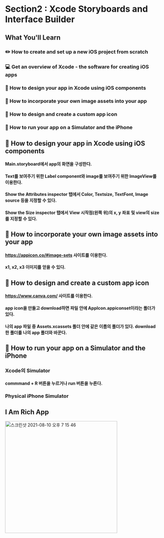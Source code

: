 # Section2 : Xcode Storyboards and Interface Builder
## What You'll Learn
### ✏️ How to create and set up a new iOS project from scratch
### 💻 Get an overview of Xcode - the software for creating iOS apps
### 🎨 How to design your app in Xcode using iOS components
### 🌃 How to incorporate your own image assets into your app
### 📱 How to design and create a custom app icon
### 🤳 How to run your app on a Simulator and the iPhone

## 🎨 How to design your app in Xcode using iOS components
#### Main.storyboard에서 app의 화면을 구성한다.
#### Text를 보여주기 위한 Label component와 image를 보여주기 위한 ImageView를 이용한다.
#### Show the Attributes inspector 탭에서 Color, Textsize, TextFont, Image source 등을 지정할 수 있다.
#### Show the Size inspector 탭에서 View 시작점(왼쪽 위)의 x, y 좌표 및 view의 size를 지정할 수 있다.

## 🌃 How to incorporate your own image assets into your app
#### https://appicon.co/#image-sets 사이트를 이용한다.
#### x1, x2, x3 이미지를 얻을 수 있다.

## 📱 How to design and create a custom app icon
#### https://www.canva.com/ 사이트를 이용한다.
#### app icon을 만들고 download하면 파일 안에 AppIcon.appiconset이라는 폴더가 있다.
#### 나의 app 파일 중 Assets.xcassets 폴더 안에 같은 이름의 폴더가 있다. download한 폴더를 나의 app 폴더와 바꾼다.

## 🤳 How to run your app on a Simulator and the iPhone
### Xcode의 Simulator
#### commmand + R 버튼을 누르거나 run 버튼을 누른다.
### Physical iPhone Simulator
####

## I Am Rich App
<img width="366" alt="스크린샷 2021-08-10 오후 7 15 46" src="https://user-images.githubusercontent.com/87226868/128851868-4425650b-38b2-463b-beae-5a7ef80ebeb5.png">
